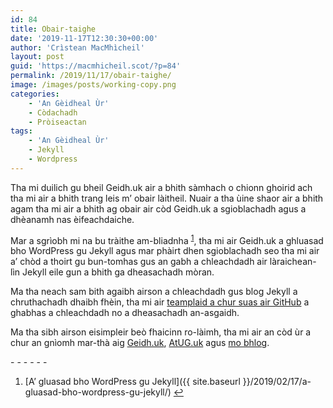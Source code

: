 ```yaml
---
id: 84
title: Obair-taighe
date: '2019-11-17T12:30:30+00:00'
author: 'Crìstean MacMhìcheil'
layout: post
guid: 'https://macmhicheil.scot/?p=84'
permalink: /2019/11/17/obair-taighe/
image: /images/posts/working-copy.png
categories:
    - 'An Gèidheal Ùr'
    - Còdachadh
    - Pròiseactan
tags:
    - 'An Gèidheal Ùr'
    - Jekyll
    - Wordpress
---
```


Tha mi duilich gu bheil Geidh.uk air a bhith sàmhach o chionn ghoirid ach tha mi air a bhith trang leis m’ obair làitheil. Nuair a tha ùine shaor air a bhith agam tha mi air a bhith ag obair air còd Geidh.uk a sgioblachadh agus a dhèanamh nas èifeachdaiche.

Mar a sgrìobh mi na bu tràithe am-bliadnha <sup id="fnref1:1">[1](#fn:1)</sup>, tha mi air Geidh.uk a ghluasad bho WordPress gu Jekyll agus mar phàirt dhen sgioblachadh seo tha mi air a’ chòd a thoirt gu bun-tomhas gus an gabh a chleachdadh air làraichean-lìn Jekyll eile gun a bhith ga dheasachadh mòran.

Ma tha neach sam bith agaibh airson a chleachdadh gus blog Jekyll a chruthachadh dhaibh fhèin, tha mi air [teamplaid a chur suas air GitHub](https://github.com/MacMhicheil/Simple-Jekyll-Blog-Theme) a ghabhas a chleachdadh no a dheasachadh an-asgaidh.

Ma tha sibh airson eisimpleir beò fhaicinn ro-làimh, tha mi air an còd ùr a chur an gnìomh mar-thà aig [Geidh.uk](https://geidh.uk/), [AtUG.uk](https://atug.uk/) agus [mo bhlog](https://macmhicheil.uk/blog/).

<div class="footnotes">- - - - - -

1. \[A’ gluasad bho WordPress gu Jekyll\]({{ site.baseurl }}/2019/02/17/a-gluasad-bho-wordpress-gu-jekyll/) [↩](#fnref1:1)

</div>
